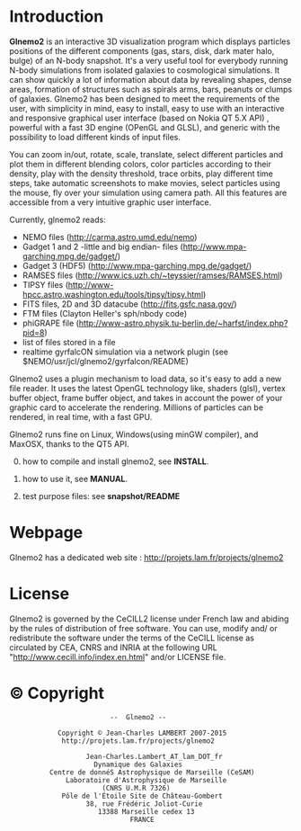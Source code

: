 # Introduction

**Glnemo2** is an interactive 3D visualization program which displays particles positions of the different components (gas, stars, disk, dark mater halo, bulge) of an N-body snapshot. It's a very useful tool for everybody running N-body simulations from isolated galaxies to cosmological simulations. It can show quickly a lot of information about data by revealing shapes, dense areas, formation of structures such as spirals arms, bars, peanuts or clumps of galaxies. Glnemo2 has been designed to meet the requirements of the user, with simplicity in mind, easy to install, easy to use with an interactive and responsive graphical user interface (based on Nokia QT 5.X API) , powerful with a fast 3D engine (OPenGL and GLSL), and generic with the possibility to load different kinds of input files.

You can zoom in/out, rotate, scale, translate, select different particles
and plot them in different blending colors, color particles according to their density,
play with the density threshold, trace orbits, play different time steps, take automatic
screenshots to make movies, select particles using the mouse, fly over your simulation
using camera path. All this features are accessible from a very intuitive graphic user interface.

Currently, glnemo2 reads:
* NEMO files (http://carma.astro.umd.edu/nemo)
* Gadget 1 and 2 -little and big endian- files (http://www.mpa-garching.mpg.de/gadget/)
* Gadget 3 (HDF5) (http://www.mpa-garching.mpg.de/gadget/)
* RAMSES files (http://www.ics.uzh.ch/~teyssier/ramses/RAMSES.html)
* TIPSY files (http://www-hpcc.astro.washington.edu/tools/tipsy/tipsy.html)
* FITS files, 2D and 3D datacube (http://fits.gsfc.nasa.gov/)
* FTM files (Clayton Heller's sph/nbody code)
* phiGRAPE file (http://www-astro.physik.tu-berlin.de/~harfst/index.php?pid=8)
* list of files stored in a file
* realtime gyrfalcON simulation via a network plugin (see $NEMO/usr/jcl/glnemo2/gyrfalcon/README)

Glnemo2 uses a plugin mechanism to load data, so it's easy to add a new file reader.
It uses the latest OpenGL technology like, shaders (glsl), vertex buffer object, frame buffer object, and takes in account the power of your graphic card to accelerate the rendering. Millions of particles can be rendered, in real time, with a fast GPU.

Glnemo2 runs fine on Linux, Windows(using minGW compiler), and MaxOSX, thanks to the QT5 API.

0. how to compile and install glnemo2, see **INSTALL**.
 
1. how to use it, see **MANUAL**.
 
2. test purpose files: see **snapshot/README**

# Webpage
 Glnemo2 has a dedicated web site : http://projets.lam.fr/projects/glnemo2

# License

Glnemo2 is governed by the CeCILL2  license under French law and
abiding by the rules of distribution of free software.  You can  use, 
modify and/ or redistribute the software under the terms of the CeCILL
license as circulated by CEA, CNRS and INRIA at the following URL
"http://www.cecill.info/index.en.html" and/or LICENSE file.                       
              
                             
# © Copyright
                             --  Glnemo2 --
                                 
                Copyright © Jean-Charles LAMBERT 2007-2015
                 http://projets.lam.fr/projects/glnemo2
 
                       Jean-Charles.Lambert_AT_lam_DOT_fr
                         Dynamique des Galaxies
              Centre de donnéS Astrophysique de Marseille (CeSAM)
                  Laboratoire d'Astrophysique de Marseille
                           (CNRS U.M.R 7326)
                 Pôle de l'Étoile Site de Château-Gombert
                       38, rue Frédéric Joliot-Curie
                          13388 Marseille cedex 13
                                  FRANCE

